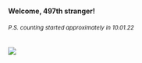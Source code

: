 #### Welcome, 497th stranger!

###### <sup>P.S. counting started approximately in 10.01.22</sup>

<img src="https://kraftwerk28.pp.ua/vcnt.png"></img>
